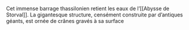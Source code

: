 Cet immense barrage thassilonien retient les eaux de l’[[Abysse de Storval]]. La gigantesque structure, censément construite par d’antiques géants, est ornée de crânes gravés à sa surface